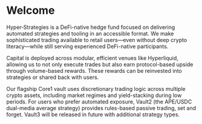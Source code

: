 # Welcome

Hyper‑Strategies is a DeFi-native hedge fund focused on delivering automated strategies and tooling in an accessible format. We make sophisticated trading available to retail users—even without deep crypto literacy—while still serving experienced DeFi-native participants.

Capital is deployed across modular, efficient venues like Hyperliquid, allowing us to not only execute trades but also earn protocol-based upside through volume-based rewards. These rewards can be reinvested into strategies or shared back with users.

Our flagship Core1 vault uses discretionary trading logic across multiple crypto assets, including market regimes and yield-stacking during low periods. For users who prefer automated exposure, Vault2 (the APE/USDC dual-media average strategy) provides rules-based passive trading, set and forget. Vault3 will be released in future with additional strategy types.
